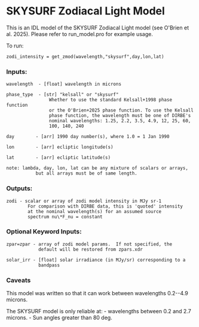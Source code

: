# SKYSURF Zodiacal Light Model

This is an IDL model of the SKYSURF Zodiacal Light model (see O'Brien et al. 2025). Please refer to run_model.pro for example usage.

To run:
```
zodi_intensity = get_zmod(wavelength,"skysurf",day,lon,lat)
```

### Inputs:
````
wavelength  - [float] wavelength in microns

phase_type  - [str] "kelsall" or "skysurf"
				Whether to use the standard Kelsall+1998 phase function 
				or the O'Brien+2025 phase function. To use the Kelsall 
				phase function, the wavelength must be one of DIRBE's 
				nominal wavelengths: 1.25, 2.2, 3.5, 4.9, 12, 25, 60, 
				100, 140, 240

day        - [arr] 1990 day number(s), where 1.0 = 1 Jan 1990

lon        - [arr] ecliptic longitude(s)

lat        - [arr] ecliptic latitude(s)

note: lambda, day, lon, lat can be any mixture of scalars or arrays, 
           but all arrays must be of same length.
````
### Outputs:
`````
zodi - scalar or array of zodi model intensity in MJy sr-1
		For comparison with DIRBE data, this is 'quoted' intensity
		at the nominal wavelength(s) for an assumed source
		spectrum nu\*F_nu = constant
`````

### Optional Keyword Inputs:

````
zpar=zpar - array of zodi model params.  If not specified, the
			default will be restored from zpars.xdr

solar_irr - [float] solar irradiance (in MJy/sr) corresponding to a 
			bandpass
````

### Caveats

This model was written so that it can work between wavelengths 0.2--4.9 microns. 

The SKYSURF model is only reliable at:
	- wavelengths between 0.2 and 2.7 microns.
	- Sun angles greater than 80 deg.
